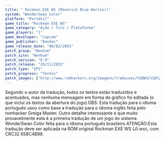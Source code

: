 ```yaml
---
title: " Rockman EXE WS (Maverick Blue Warrior)"
system: "WonderSwan Color"
platform: "Portátil"
game_title: "Rockman EXE WS"
game_category: "Ação / Tiro / Plataforma"
game_players: "1"
game_developer: "Capcom"
game_publisher: "Bandai"
game_release_date: "08/02/2003"
patch_group: "Nenhum"
patch_site: "Nenhum"
patch_version: "0.9"
patch_release: "20/11/2015"
patch_type: "IPS"
patch_progress: "Textos"
patch_images: ["http://www.romhackers.org/imagens/traducoes/%5BWSC%5D%20Rockman%20EXE%20WS%20-%20Maverick%20Blue%20Warrior%20-%201.png","http://www.romhackers.org/imagens/traducoes/%5BWSC%5D%20Rockman%20EXE%20WS%20-%20Maverick%20Blue%20Warrior%20-%202.png","http://www.romhackers.org/imagens/traducoes/%5BWSC%5D%20Rockman%20EXE%20WS%20-%20Maverick%20Blue%20Warrior%20-%203.png"]
---
```

Segundo o autor da tradução, todos os textos estão traduzidos e acentuados, mas nenhuma mensagem em forma de gráfico foi editada (o que inclui os textos da abertura do jogo).OBS: Esta tradução para o idioma português usou como base a tradução para o idioma inglês feita pelo romhacker Greiga Master. Outro detalhe interessante é que muito provavelmente esta é a primeira tradução de um jogo do sistema WonderSwan Color feita para o idioma português brasileiro.ATENÇÃO:Esta tradução deve ser aplicada na ROM original Rockman EXE WS (J).wsc, com CRC32 658C4B98.